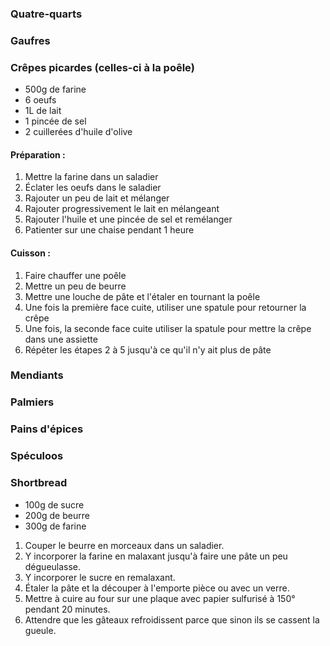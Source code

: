 ### Quatre-quarts
### Gaufres
### Crêpes picardes (celles-ci à la poêle)
- 500g de farine
- 6 oeufs
- 1L de lait
- 1 pincée de sel
- 2 cuillerées d'huile d'olive
#### Préparation :
1. Mettre la farine dans un saladier
2. Éclater les oeufs dans le saladier
3. Rajouter un peu de lait et mélanger
4. Rajouter progressivement le lait en mélangeant
5. Rajouter l'huile et une pincée de sel et remélanger
6. Patienter sur une chaise pendant 1 heure
#### Cuisson :
1. Faire chauffer une poêle
2. Mettre un peu de beurre
3. Mettre une louche de pâte et l'étaler en tournant la poêle
4. Une fois la première face cuite, utiliser une spatule pour retourner la crêpe
5. Une fois, la seconde face cuite utiliser la spatule pour mettre la crêpe dans une assiette
6. Répéter les étapes 2 à 5 jusqu'à ce qu'il n'y ait plus de pâte

### Mendiants
### Palmiers
### Pains d'épices 
### Spéculoos
### Shortbread
- 100g de sucre
- 200g de beurre
- 300g de farine
1. Couper le beurre en morceaux dans un saladier.
2. Y incorporer la farine en malaxant jusqu'à faire une pâte un peu dégueulasse.
3. Y incorporer le sucre en remalaxant.
4. Étaler la pâte et la découper à l'emporte pièce ou avec un verre.
5. Mettre à cuire au four sur une plaque avec papier sulfurisé à 150° pendant 20 minutes.
6. Attendre que les gâteaux refroidissent parce que sinon ils se cassent la gueule.